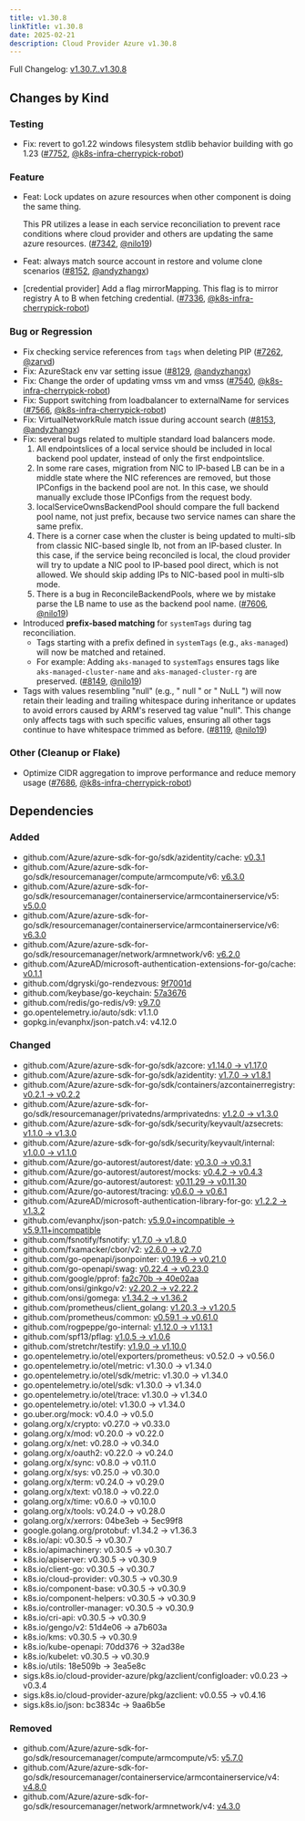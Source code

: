 ```yaml
---
title: v1.30.8
linkTitle: v1.30.8
date: 2025-02-21
description: Cloud Provider Azure v1.30.8
---
```

Full Changelog: [v1.30.7..v1.30.8](https://github.com/kubernetes-sigs/cloud-provider-azure/compare/v1.30.7...v1.30.8)

## Changes by Kind

### Testing

- Fix: revert to go1.22 windows filesystem stdlib behavior building with go 1.23 ([#7752](https://github.com/kubernetes-sigs/cloud-provider-azure/pull/7752), [@k8s-infra-cherrypick-robot](https://github.com/k8s-infra-cherrypick-robot))

### Feature

- Feat: Lock updates on azure resources when other component is doing the same thing.
  
  This PR utilizes a lease in each service reconciliation to prevent race conditions where cloud provider and others are updating the same azure resources. ([#7342](https://github.com/kubernetes-sigs/cloud-provider-azure/pull/7342), [@nilo19](https://github.com/nilo19))
- Feat: always match source account in restore and volume clone scenarios ([#8152](https://github.com/kubernetes-sigs/cloud-provider-azure/pull/8152), [@andyzhangx](https://github.com/andyzhangx))
- [credential provider] Add a flag mirrorMapping. This flag is to mirror registry A to B when fetching credential. ([#7336](https://github.com/kubernetes-sigs/cloud-provider-azure/pull/7336), [@k8s-infra-cherrypick-robot](https://github.com/k8s-infra-cherrypick-robot))

### Bug or Regression

- Fix checking service references from `tags` when deleting PIP ([#7262](https://github.com/kubernetes-sigs/cloud-provider-azure/pull/7262), [@zarvd](https://github.com/zarvd))
- Fix: AzureStack env var setting issue ([#8129](https://github.com/kubernetes-sigs/cloud-provider-azure/pull/8129), [@andyzhangx](https://github.com/andyzhangx))
- Fix: Change the order of updating vmss vm and vmss ([#7540](https://github.com/kubernetes-sigs/cloud-provider-azure/pull/7540), [@k8s-infra-cherrypick-robot](https://github.com/k8s-infra-cherrypick-robot))
- Fix: Support switching from loadbalancer to externalName for services ([#7566](https://github.com/kubernetes-sigs/cloud-provider-azure/pull/7566), [@k8s-infra-cherrypick-robot](https://github.com/k8s-infra-cherrypick-robot))
- Fix: VirtualNetworkRule match issue during account search ([#8153](https://github.com/kubernetes-sigs/cloud-provider-azure/pull/8153), [@andyzhangx](https://github.com/andyzhangx))
- Fix: several bugs related to multiple standard load balancers mode.
  1. All endpointslices of a local service should be included in local backend pool updater, instead of only the first endpointslice.
  2. In some rare cases, migration from NIC to IP-based LB can be in a middle state where the NIC references are removed, but those IPConfigs in the backend pool are not. In this case, we should manually exclude those IPConfigs from the request body.
  3. localServiceOwnsBackendPool should compare the full backend pool name, not just prefix, because two service names can share the same prefix.
  4. There is a corner case when the cluster is being updated to multi-slb from classic NIC-based single lb, not from an IP-based cluster. In this case, if the service being reconciled is local, the cloud provider will try to update a NIC pool to IP-based pool direct, which is not allowed. We should skip adding IPs to NIC-based pool in multi-slb mode.
  5. There is a bug in ReconcileBackendPools, where we by mistake parse the LB name to use as the backend pool name. ([#7606](https://github.com/kubernetes-sigs/cloud-provider-azure/pull/7606), [@nilo19](https://github.com/nilo19))
- Introduced **prefix-based matching** for `systemTags` during tag reconciliation.
  - Tags starting with a prefix defined in `systemTags` (e.g., `aks-managed`) will now be matched and retained.
  - For example:  Adding `aks-managed` to `systemTags` ensures tags like `aks-managed-cluster-name` and `aks-managed-cluster-rg` are preserved. ([#8149](https://github.com/kubernetes-sigs/cloud-provider-azure/pull/8149), [@nilo19](https://github.com/nilo19))
- Tags with values resembling "null" (e.g., " null " or " NuLL ") will now retain their leading and trailing whitespace during inheritance or updates to avoid errors caused by ARM's reserved tag value "null". 
  This change only affects tags with such specific values, ensuring all other tags continue to have whitespace trimmed as before. ([#8119](https://github.com/kubernetes-sigs/cloud-provider-azure/pull/8119), [@nilo19](https://github.com/nilo19))

### Other (Cleanup or Flake)

- Optimize CIDR aggregation to improve performance and reduce memory usage ([#7686](https://github.com/kubernetes-sigs/cloud-provider-azure/pull/7686), [@k8s-infra-cherrypick-robot](https://github.com/k8s-infra-cherrypick-robot))

## Dependencies

### Added
- github.com/Azure/azure-sdk-for-go/sdk/azidentity/cache: [v0.3.1](https://github.com/Azure/azure-sdk-for-go/tree/sdk/azidentity/cache/v0.3.1)
- github.com/Azure/azure-sdk-for-go/sdk/resourcemanager/compute/armcompute/v6: [v6.3.0](https://github.com/Azure/azure-sdk-for-go/tree/sdk/resourcemanager/compute/armcompute/v6/v6.3.0)
- github.com/Azure/azure-sdk-for-go/sdk/resourcemanager/containerservice/armcontainerservice/v5: [v5.0.0](https://github.com/Azure/azure-sdk-for-go/tree/sdk/resourcemanager/containerservice/armcontainerservice/v5/v5.0.0)
- github.com/Azure/azure-sdk-for-go/sdk/resourcemanager/containerservice/armcontainerservice/v6: [v6.3.0](https://github.com/Azure/azure-sdk-for-go/tree/sdk/resourcemanager/containerservice/armcontainerservice/v6/v6.3.0)
- github.com/Azure/azure-sdk-for-go/sdk/resourcemanager/network/armnetwork/v6: [v6.2.0](https://github.com/Azure/azure-sdk-for-go/tree/sdk/resourcemanager/network/armnetwork/v6/v6.2.0)
- github.com/AzureAD/microsoft-authentication-extensions-for-go/cache: [v0.1.1](https://github.com/AzureAD/microsoft-authentication-extensions-for-go/tree/cache/v0.1.1)
- github.com/dgryski/go-rendezvous: [9f7001d](https://github.com/dgryski/go-rendezvous/tree/9f7001d)
- github.com/keybase/go-keychain: [57a3676](https://github.com/keybase/go-keychain/tree/57a3676)
- github.com/redis/go-redis/v9: [v9.7.0](https://github.com/redis/go-redis/tree/v9.7.0)
- go.opentelemetry.io/auto/sdk: v1.1.0
- gopkg.in/evanphx/json-patch.v4: v4.12.0

### Changed
- github.com/Azure/azure-sdk-for-go/sdk/azcore: [v1.14.0 → v1.17.0](https://github.com/Azure/azure-sdk-for-go/compare/sdk/azcore/v1.14.0...sdk/azcore/v1.17.0)
- github.com/Azure/azure-sdk-for-go/sdk/azidentity: [v1.7.0 → v1.8.1](https://github.com/Azure/azure-sdk-for-go/compare/sdk/azidentity/v1.7.0...sdk/azidentity/v1.8.1)
- github.com/Azure/azure-sdk-for-go/sdk/containers/azcontainerregistry: [v0.2.1 → v0.2.2](https://github.com/Azure/azure-sdk-for-go/compare/sdk/containers/azcontainerregistry/v0.2.1...sdk/containers/azcontainerregistry/v0.2.2)
- github.com/Azure/azure-sdk-for-go/sdk/resourcemanager/privatedns/armprivatedns: [v1.2.0 → v1.3.0](https://github.com/Azure/azure-sdk-for-go/compare/sdk/resourcemanager/privatedns/armprivatedns/v1.2.0...sdk/resourcemanager/privatedns/armprivatedns/v1.3.0)
- github.com/Azure/azure-sdk-for-go/sdk/security/keyvault/azsecrets: [v1.1.0 → v1.3.0](https://github.com/Azure/azure-sdk-for-go/compare/sdk/security/keyvault/azsecrets/v1.1.0...sdk/security/keyvault/azsecrets/v1.3.0)
- github.com/Azure/azure-sdk-for-go/sdk/security/keyvault/internal: [v1.0.0 → v1.1.0](https://github.com/Azure/azure-sdk-for-go/compare/sdk/security/keyvault/internal/v1.0.0...sdk/security/keyvault/internal/v1.1.0)
- github.com/Azure/go-autorest/autorest/date: [v0.3.0 → v0.3.1](https://github.com/Azure/go-autorest/compare/autorest/date/v0.3.0...autorest/date/v0.3.1)
- github.com/Azure/go-autorest/autorest/mocks: [v0.4.2 → v0.4.3](https://github.com/Azure/go-autorest/compare/autorest/mocks/v0.4.2...autorest/mocks/v0.4.3)
- github.com/Azure/go-autorest/autorest: [v0.11.29 → v0.11.30](https://github.com/Azure/go-autorest/compare/autorest/v0.11.29...autorest/v0.11.30)
- github.com/Azure/go-autorest/tracing: [v0.6.0 → v0.6.1](https://github.com/Azure/go-autorest/compare/tracing/v0.6.0...tracing/v0.6.1)
- github.com/AzureAD/microsoft-authentication-library-for-go: [v1.2.2 → v1.3.2](https://github.com/AzureAD/microsoft-authentication-library-for-go/compare/v1.2.2...v1.3.2)
- github.com/evanphx/json-patch: [v5.9.0+incompatible → v5.9.11+incompatible](https://github.com/evanphx/json-patch/compare/v5.9.0...v5.9.11)
- github.com/fsnotify/fsnotify: [v1.7.0 → v1.8.0](https://github.com/fsnotify/fsnotify/compare/v1.7.0...v1.8.0)
- github.com/fxamacker/cbor/v2: [v2.6.0 → v2.7.0](https://github.com/fxamacker/cbor/compare/v2.6.0...v2.7.0)
- github.com/go-openapi/jsonpointer: [v0.19.6 → v0.21.0](https://github.com/go-openapi/jsonpointer/compare/v0.19.6...v0.21.0)
- github.com/go-openapi/swag: [v0.22.4 → v0.23.0](https://github.com/go-openapi/swag/compare/v0.22.4...v0.23.0)
- github.com/google/pprof: [fa2c70b → 40e02aa](https://github.com/google/pprof/compare/fa2c70b...40e02aa)
- github.com/onsi/ginkgo/v2: [v2.20.2 → v2.22.2](https://github.com/onsi/ginkgo/compare/v2.20.2...v2.22.2)
- github.com/onsi/gomega: [v1.34.2 → v1.36.2](https://github.com/onsi/gomega/compare/v1.34.2...v1.36.2)
- github.com/prometheus/client_golang: [v1.20.3 → v1.20.5](https://github.com/prometheus/client_golang/compare/v1.20.3...v1.20.5)
- github.com/prometheus/common: [v0.59.1 → v0.61.0](https://github.com/prometheus/common/compare/v0.59.1...v0.61.0)
- github.com/rogpeppe/go-internal: [v1.12.0 → v1.13.1](https://github.com/rogpeppe/go-internal/compare/v1.12.0...v1.13.1)
- github.com/spf13/pflag: [v1.0.5 → v1.0.6](https://github.com/spf13/pflag/compare/v1.0.5...v1.0.6)
- github.com/stretchr/testify: [v1.9.0 → v1.10.0](https://github.com/stretchr/testify/compare/v1.9.0...v1.10.0)
- go.opentelemetry.io/otel/exporters/prometheus: v0.52.0 → v0.56.0
- go.opentelemetry.io/otel/metric: v1.30.0 → v1.34.0
- go.opentelemetry.io/otel/sdk/metric: v1.30.0 → v1.34.0
- go.opentelemetry.io/otel/sdk: v1.30.0 → v1.34.0
- go.opentelemetry.io/otel/trace: v1.30.0 → v1.34.0
- go.opentelemetry.io/otel: v1.30.0 → v1.34.0
- go.uber.org/mock: v0.4.0 → v0.5.0
- golang.org/x/crypto: v0.27.0 → v0.33.0
- golang.org/x/mod: v0.20.0 → v0.22.0
- golang.org/x/net: v0.28.0 → v0.34.0
- golang.org/x/oauth2: v0.22.0 → v0.24.0
- golang.org/x/sync: v0.8.0 → v0.11.0
- golang.org/x/sys: v0.25.0 → v0.30.0
- golang.org/x/term: v0.24.0 → v0.29.0
- golang.org/x/text: v0.18.0 → v0.22.0
- golang.org/x/time: v0.6.0 → v0.10.0
- golang.org/x/tools: v0.24.0 → v0.28.0
- golang.org/x/xerrors: 04be3eb → 5ec99f8
- google.golang.org/protobuf: v1.34.2 → v1.36.3
- k8s.io/api: v0.30.5 → v0.30.7
- k8s.io/apimachinery: v0.30.5 → v0.30.7
- k8s.io/apiserver: v0.30.5 → v0.30.9
- k8s.io/client-go: v0.30.5 → v0.30.7
- k8s.io/cloud-provider: v0.30.5 → v0.30.9
- k8s.io/component-base: v0.30.5 → v0.30.9
- k8s.io/component-helpers: v0.30.5 → v0.30.9
- k8s.io/controller-manager: v0.30.5 → v0.30.9
- k8s.io/cri-api: v0.30.5 → v0.30.9
- k8s.io/gengo/v2: 51d4e06 → a7b603a
- k8s.io/kms: v0.30.5 → v0.30.9
- k8s.io/kube-openapi: 70dd376 → 32ad38e
- k8s.io/kubelet: v0.30.5 → v0.30.9
- k8s.io/utils: 18e509b → 3ea5e8c
- sigs.k8s.io/cloud-provider-azure/pkg/azclient/configloader: v0.0.23 → v0.3.4
- sigs.k8s.io/cloud-provider-azure/pkg/azclient: v0.0.55 → v0.4.16
- sigs.k8s.io/json: bc3834c → 9aa6b5e

### Removed
- github.com/Azure/azure-sdk-for-go/sdk/resourcemanager/compute/armcompute/v5: [v5.7.0](https://github.com/Azure/azure-sdk-for-go/tree/sdk/resourcemanager/compute/armcompute/v5/v5.7.0)
- github.com/Azure/azure-sdk-for-go/sdk/resourcemanager/containerservice/armcontainerservice/v4: [v4.8.0](https://github.com/Azure/azure-sdk-for-go/tree/sdk/resourcemanager/containerservice/armcontainerservice/v4/v4.8.0)
- github.com/Azure/azure-sdk-for-go/sdk/resourcemanager/network/armnetwork/v4: [v4.3.0](https://github.com/Azure/azure-sdk-for-go/tree/sdk/resourcemanager/network/armnetwork/v4/v4.3.0)
